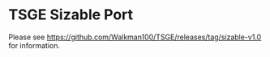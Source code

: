 TSGE Sizable Port
====

Please see https://github.com/Walkman100/TSGE/releases/tag/sizable-v1.0 for information.
